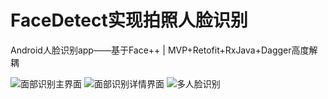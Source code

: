 # FaceDetect实现拍照人脸识别
Android人脸识别app——基于Face++ | MVP+Retofit+RxJava+Dagger高度解耦

![面部识别主界面](https://upload-images.jianshu.io/upload_images/12266363-31e31a5672b3065e.png?imageMogr2/auto-orient/strip%7CimageView2/2/w/1240)
![面部识别详情界面](https://upload-images.jianshu.io/upload_images/12266363-7e27ecef63a5eed4.png?imageMogr2/auto-orient/strip%7CimageView2/2/w/1240)
![多人脸识别](https://upload-images.jianshu.io/upload_images/12266363-d2bc53f978a9451c.png?imageMogr2/auto-orient/strip%7CimageView2/2/w/1240)
